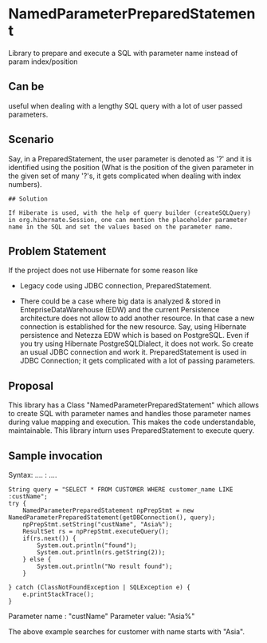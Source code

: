 # NamedParameterPreparedStatement
Library to prepare and execute a SQL with parameter name instead of param index/position


## Can be 

useful when dealing with a lengthy SQL query with a lot of user passed parameters. 


## Scenario

Say, in a PreparedStatement, the user parameter is denoted as '?' and it is identified using the position (What is the position of the given parameter in the given set of many '?'s, it gets complicated when dealing with index numbers).

```
## Solution

If Hiberate is used, with the help of query builder (createSQLQuery) in org.hibernate.Session, one can mention the placeholder parameter name in the SQL and set the values based on the parameter name.
```


## Problem Statement

If the project does not use Hibernate for some reason like

* Legacy code using JDBC connection, PreparedStatement.

* There could be a case where big data is analyzed & stored in EntepriseDataWarehouse (EDW) and the current Persistence architecture does not allow to add another resource. In that case a new connection is established for the new resource. Say, using Hibernate persistence and Netezza EDW which is based on PostgreSQL. Even if you try using Hibernate PostgreSQLDialect, it does not work. So create an usual JDBC connection and work it. PreparedStatement is used in JDBC Connection; it gets complicated with a lot of passing parameters.


## Proposal

This library has a Class "NamedParameterPreparedStatement" which allows to create SQL with parameter names and handles those parameter names during value mapping and execution. This makes the code understandable, maintainable. This library inturn uses PreparedStatement to execute query.

## Sample invocation

Syntax: .... :<param name> ....
 
```
String query = "SELECT * FROM CUSTOMER WHERE customer_name LIKE :custName";
try {
	NamedParameterPreparedStatement npPrepStmt = new NamedParameterPreparedStatement(getDBConnection(), query);
	npPrepStmt.setString("custName", "Asia%");
	ResultSet rs = npPrepStmt.executeQuery();
	if(rs.next()) {
		System.out.println("found");
		System.out.println(rs.getString(2));
	} else {
		System.out.println("No result found");
	}
 
} catch (ClassNotFoundException | SQLException e) {
	e.printStackTrace();
}
```

Parameter name : "custName"
Parameter value: "Asia%"

The above example searches for customer with name starts with "Asia".